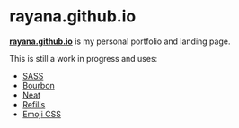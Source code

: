 rayana.github.io
======
[**rayana.github.io**](http://rayana.github.io/) is my personal portfolio and landing page.

This is still a work in progress and uses:

* [SASS](http://sass-lang.com)
* [Bourbon](https://github.com/thoughtbot/bourbon)
* [Neat](https://github.com/thoughtbot/neat)
* [Refills](https://github.com/thoughtbot/refills)
* [Emoji CSS](https://github.com/afeld/emoji-css/)
